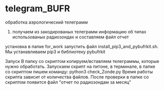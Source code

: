 # telegram_BUFR
обработка аэрологический телеграмм
1. получаем из закодированых телеграмм информацию об типах использованых радиозондах и составляем файл отчет

установка
в папке for_work запустить файл install_pip3_and_pybufrkit.sh. Мы устанавливаем pip3  и библиотеку pybufrkit

Запуск
В папку со скриптом копируем/вставляем телеграммы, которые нужно обработать.
Запускаем скрипт на питоне, в терминале, в папке со скриптом пишем команду: python3 check_Zonde.py
Время работы скрипта зависит от количества файлов. После проверки в папке со скриптом появится файл "отчет по радиозондам за месяц"
